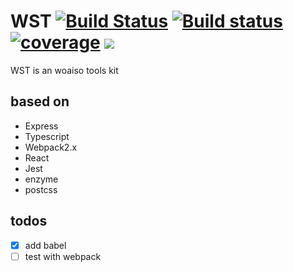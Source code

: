 # WST [![Build Status](https://travis-ci.org/woaiso/wst.svg?branch=master)](https://travis-ci.org/woaiso/wst)  [![Build status](https://ci.appveyor.com/api/projects/status/2yg7y2p4nlxd3wu3?svg=true)](https://ci.appveyor.com/project/woaiso/wst)  [![coverage](https://codecov.io/gh/woaiso/wst/branch/master/graph/badge.svg)](https://codecov.io/gh/woaiso/wst) ![](https://david-dm.org/woaiso/cmd-to-commonjs.svg)

WST is an woaiso tools kit
## based on
- Express
- Typescript
- Webpack2.x
- React
- Jest
- enzyme
- postcss

## todos
- [x] add babel
- [ ] test with webpack
